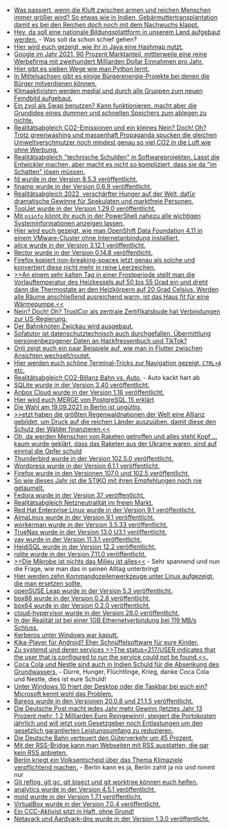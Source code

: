 * [Was passiert, wenn die Kluft zwischen armen und reichen Menschen immer größer wird? So etwas wie in Indien, Gebärmuttertransplantation damit es bei den Reichen doch noch mit dem Nachwuchs klappt.](https://netzfrauen.org/2022/11/13/india-27/)
* [Hey, da soll eine nationale Bildungsplattform in unserem Land aufgebaut werden.](https://netzpolitik.org/2022/digitalisierung-studie-kritisiert-geplante-nationale-bildungsplattform/) - Was soll da schon schief gehen?
* [Hier wird euch gezeigt, wie ihr in Java eine Hashmap nutzt.](https://opensource.com/article/22/11/hashmap-java)
* [Google im Jahr 2021. 90 Prozent Marktanteil, mittlerweile eine reine Werbefirma mit zweihundert Milliarden Dollar Einnahmen pro Jahr.](https://netzpolitik.org/2022/google-konkurrenten-alternative-suchmaschinen-im-vergleich/)
* [Hier gibt es sieben Wege wie man Python lernt.](https://opensource.com/article/22/11/learn-python)
* [In Mittelsachsen gibt es einige Bürgerenergie-Projekte bei denen die Bürger mitverdienen können.](https://www.mdr.de/video/mdr-videos/a/video-672214.html)
* [Klimaaktivisten werden medial und durch alle Gruppen zum neuen Feindbild aufgebaut.](https://netzpolitik.org/2022/klimaproteste-im-fadenkreuz-der-verdraengungsgesellschaft/)
* [Ein zvol als Swap benutzen? Kann funktionieren, macht aber die Grundidee eines dummen und schnellen Speichers zum ablegen zu nichte.](https://utcc.utoronto.ca/~cks/space/blog/solaris/ZFSForSwapMyViews)
* [Realitätsabgleich CO2-Emissionen und ein kleines Nein? Doch! Oh? Trotz greenwashing und massenhaft Propaganda spucken die gleichen Umweltverschmutzer noch mindest genau so viel CO2 in die Luft wie ohne  Werbung.](https://www.sonnenseite.com/de/umwelt/keine-anzeichen-fuer-einen-rueckgang-der-weltweiten-co2-emissionen/)
* [Realitätsabgleich "technische Schulden" in Softwareprojekten. Lasst die Entwickler machen, aber macht es nicht so kompliziert, dass sie da "im Schatten" lösen müssen.](https://matthiasnoback.nl/2022/11/dealing-with-technical-debt-during-the-sprint/)
* [fd wurde in der Version 8.5.3 veröffentlicht.](https://github.com/sharkdp/fd/releases/tag/v8.5.3)
* [finamp wurde in der Version 0.6.9 veröffentlicht.](https://github.com/jmshrv/finamp/releases/tag/0.6.9)
* [Realitätsabgleich 2022, verschärfter Hunger auf der Welt, dafür dramatische Gewinne für Spekulaten und marktfreie Personen.](https://www.sonnenseite.com/de/politik/g20-gipfel-auf-bali-dramatischer-hunger-und-satte-gewinne/)
* [ToolJet wurde in der Version 1.29.0 veröffentlicht.](https://github.com/ToolJet/ToolJet/releases/tag/v1.29.0)
* [Mit `psinfo` könnt ihr euch in der PowerShell nahezu alle wichtigen Systeminformationen anzeigen lassen.](https://4sysops.com/archives/psinfo-get-disk-space-installed-applications-and-other-information-about-local-and-remote-windows-systems/)
* [Hier wird euch gezeigt, wie man OpenShift Data Foundation 4.11 in einem VMware-Cluster ohne Internetanbindung installiert.](https://www.opensourcerers.org/2022/11/14/how-to-install-openshift-data-foundation-odf-4-10-in-a-disconnected-or-air-gapped-vmware-cluster/)
* [alice wurde in der Version 3.12.1 veröffentlicht.](https://github.com/nelmio/alice/releases/tag/3.12.1)
* [Rector wurde in der Version 0.14.8 veröffentlicht.](https://github.com/rectorphp/rector/releases/tag/0.14.8)
* [Firefox kopiert non-breaking-spaces jetzt genau als solche und konvertiert diese nicht mehr in reine Leerzeichen.](https://utcc.utoronto.ca/~cks/space/blog/web/FirefoxNonbreakingSpacesCopyIssue)
* [>>An einem sehr kalten Tag in einer Frostperiode stellt man die Vorlauftemperatur des Heizkessels auf 50 bis 55 Grad ein und dreht dann die Thermostate an den Heizkörpern auf 20 Grad Celsius. Werden alle Räume anschließend ausreichend warm, ist das Haus fit für eine Wärmepumpe.<<](https://www.sonnenseite.com/de/tipps/selbst-herausfinden-ist-das-eigene-haus-fit-fuer-eine-waermepumpe/)
* [Nein? Doch! Oh? TrustCor als zentrale Zertifikatsbude hat Verbindungen zur US-Regierung.](https://netzpolitik.org/2022/sicherheit-des-internets-zertifizierungsstelle-koennte-hintertuer-fuer-us-geheimdienst-oeffnen/)
* [Der Bahnknoten Zwickau wird ausgebaut.](https://www.sachsen-fernsehen.de/db-plant-ausbau-des-bahnknotens-zwickau-1145803/)
* [Sofatutor ist datenschutztechnisch auch durchgefallen. Übermittlung personenbezogener Daten an Hackfressenbuch und TikTok?](https://www.kuketz-blog.de/sofatutor-kurzanalyse-der-datenschutzinformationen/)
* [Onli zeigt euch ein paar Beispiele auf, wie man in Flutter zwischen Ansichten wechselt/routet.](https://www.onli-blogging.de/2212/Unverstelltes-Routing-in-Flutter-NamedRoutes-mit-Animationen.html)
* [Hier werden euch schöne Terminal-Tricks zur Navigation gezeigt, `CTRL+A` etc.](https://opensource.com/article/22/11/navigate-linux-terminal-faster)
* [Realitätsabgleich CO2-Billanz Bahn vs. Auto.](https://blog.fefe.de/?ts=9d8db8c3) - Auto kackt hart ab
* [SQLite wurde in der Version 3.40 veröffentlicht.](https://www.phoronix.com/news/SQLite-3.40-Released)
* [Anbox Cloud wurde in der Version 1.16 veröffentlicht.](https://www.phoronix.com/news/Anbox-Cloud-1.16)
* [Hier wird euch MERGE von PostgreSQL 15 erklärt](https://www.percona.com/blog/using-merge-to-make-your-postgresql-more-powerful/)
* [Die Wahl am 19.09.2021 in Berlin ist ungültig.](https://www.die-partei.de/2022/11/16/die-partei-laesst-die-wahlen-in-berlin-wiederholen/)
* [>>etzt haben die  größten Regenwaldnationen der Welt eine Allianz gebildet, um Druck auf die reichen Länder auszuüben, damit diese den Schutz der Wälder finanzieren.<<](https://netzfrauen.org/2022/11/16/climate-16/)
* [Oh, da werden Menschen von Raketen getroffen und alles steht Kopf ... kaum wurde geklärt, dass das Raketen aus der Ukraine waren, sind auf einmal die Opfer schuld](https://tuxproject.de/blog/2022/11/iwan-des-tages-gute-raketen-schlechte-raketen/)
* [Thunderbird wurde in der Version 102.5.0 veröffentlicht.](https://www.borncity.com/blog/2022/11/16/thunderbird-102-5-0-freigegeben/)
* [Wordpress wurde in der Version 6.1.1 veröffentlicht.](https://wordpress.org/news/2022/11/wordpress-6-1-1-maintenance-release/)
* [Firefox wurde in den Versionen 107.0 und 102.5 veröffentlicht.](https://www.borncity.com/blog/2022/11/15/firefox-107-0-und-102-5-0-esr-freigegeben/)
* [So wie dieses Jahr ist die STIKO mit ihren Empfehlungen noch nie getaumelt.](https://impfentscheidung.online/irritierende-stiko-impfempfehlung/)
* [Fedora wurde in der Version 37 veröffentlicht.](https://lwn.net/Articles/914960/)
* [Realitätsabgleich Netzneutralität im freien Markt.](https://netzpolitik.org/2022/netzneutralitaet-bedroht-entzauberte-mythen-der-industrie/)
* [Red Hat Enterprise Linux wurde in der Version 9.1 veröffentlicht.](https://www.phoronix.com/news/Red-Hat-Enterprise-Linux-9.1)
* [AlmaLinux wurde in der Version 9.1 veröffentlicht.](https://almalinux.org/blog/almalinux-91-now-available/)
* [workerman wurde in der Version 3.5.33 veröffentlicht.](https://github.com/walkor/workerman/releases/tag/v3.5.33)
* [TrueNas wurde in der Version 13.0 U3.1 veröffentlicht.](https://github.com/truenas/documentation/releases/tag/TN13.0-U3.1)
* [yay wurde in der Version 11.3.1 veröffentlicht.](https://github.com/Jguer/yay/releases/tag/v11.3.1)
* [HeidiSQL wurde in der Version 12.2 veröffentlicht.](https://github.com/HeidiSQL/HeidiSQL/releases/tag/12.2)
* [rqlite wurde in der Version 7.11.0 veröffentlicht.](https://github.com/rqlite/rqlite/releases/tag/v7.11.0)
* [>>Die Mikrobe ist nichts das Milieu ist alles<<](https://www.youtube.com/watch?v=JTAuxiMgm8U) - Sehr spannend und nun die Frage, wie man das in seinen Alltag unterbringt
* [Hier werden zehn Kommandozeilenwerkzeuge unter Linux aufgezeigt, die man ersetzen sollte.](https://opensource.com/article/22/11/modern-linux-commands)
* [openSUSE Leap wurde in der Version 5.3 veröffentlicht.](https://www.phoronix.com/news/openSUSE-Leap-Micro-5.3)
* [box86 wurde in der Version 0.2.8 veröffentlicht.](https://github.com/ptitSeb/box86/releases/tag/v0.2.8)
* [box64 wurde in der Version 0.2.0 veröffentlicht.](https://github.com/ptitSeb/box64/releases/tag/v0.2.0)
* [cloud-hypervisor wurde in der Version 28.0 veröffentlicht.](https://github.com/cloud-hypervisor/cloud-hypervisor/releases/tag/v28.0)
* [In der Realität ist bei einer 1GB Ethernetverbindung bei 119 MB/s Schluss.](https://utcc.utoronto.ca/~cks/space/blog/tech/EthernetHowFastIsIt)
* [Kerberos unter Windows war kaputt.](https://www.bleepingcomputer.com/news/microsoft/microsoft-fixes-windows-kerberos-auth-issues-in-emergency-updates/)
* [Kika-Player für Android? Eher Schnüffelsoftware für eure Kinder.](https://www.kuketz-blog.de/kika-player-tracker-und-analysedienste-in-einer-kinder-app/)
* [Zu systemd und deren services >>The status=217/USER indicates that the user that is configured to run the service could not be found.<<.](https://www.shellhacks.com/systemd-service-not-starting-status217-user/)
* [Coca Cola und Nestle sind auch in Indien Schuld für die Absenkung des Grundwassers.](https://netzfrauen.org/2022/11/17/plachimada/) - Dürre, Hunger, Flüchtlinge, Krieg, danke Coca Cola und Nestle, dies ist eure Schuld!
* [Unter Windows 10 friert der Desktop oder die Taskbar bei euch ein? Microsoft kennt wohl das Problem.](https://www.borncity.com/blog/2022/11/17/windows-10-desktop-und-taskbar-problem-oder-einfrieren-besttigt-und-behoben/)
* [Bareos wurde in den Versionen 20.0.8 und 21.1.5 veröffentlicht.](https://www.bareos.com/de/bareos-21-1-5-und-20-0-8/)
* [Die Deutsche Post macht jedes Jahr mehr Gewinn (letztes Jahr 13 Prozent mehr, 1,2 Milliarden Euro Reingewinn), steigert die Portokosten jährlich und will jetzt vom Gesetzgeber noch Entlastungen um den gesetzlich garantierten Leistungsumfang zu reduzieren.](https://blog.fefe.de/?ts=9d88406a)
* [Die Deutsche Bahn verteuert den Güterverkehr um 45 Prozent.](https://blog.fefe.de/?ts=9d888686)
* [Mit der RSS-Bridge kann man Webseiten mit RSS ausstatten, die gar kein RSS anbieten.](https://www.deimeke.net/dirk/blog/index.php?/archives/4209-RSS-Bridge.html)
* [Berlin kriegt ein Volksentscheid über das Thema Klimaziele verpflichtend machen.](https://www.sonnenseite.com/de/politik/klima-erfolg-in-berlin-die-hauptstadt-bekommt-den-volksentscheid/) - Berlin kann es ja, Berlin zahlt ja nix und nimmt nur
* [Git reflog, git gc, git bisect und git worktree können euch helfen.](https://opensource.com/article/22/11/git-tools)
* [analytics wurde in der Version 4.5.1 veröffentlicht.](https://github.com/Rello/analytics/releases/tag/4.5.1)
* [mold wurde in der Version 1.7.1 veröffentlicht.](https://github.com/rui314/mold/releases/tag/v1.7.1)
* [VirtualBox wurde in der Version 7.0.4 veröffentlicht.](https://www.borncity.com/blog/2022/11/20/virtualbox-7-0-4-freigegeben/)
* [Ein CCC-Aktivist sitzt in Haft, ohne Grund!](https://www.ccc.de/de/updates/2022/praeventivhaft)
* [Netavark und Aardvark-dns wurde in der Version 1.3.0 veröffentlicht.](https://podman.io/blogs/2022/11/11/nvav1.3.html)

